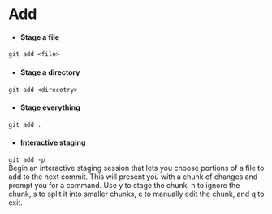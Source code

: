 # Add

- #### Stage a file
```git add <file>```

- #### Stage a directory
```git add <direcotry>```

- #### Stage everything 
```git add .```

- #### Interactive staging  
```git add -p```  
Begin an interactive staging session that lets you choose portions of a file to add to the next commit. This will present you with a chunk of changes and prompt you for a command. Use y to stage the chunk, n to ignore the chunk, s to split it into smaller chunks, e to manually edit the chunk, and q to exit.
